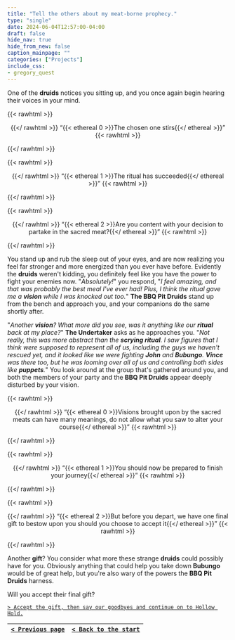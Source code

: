 ```yaml
---
title: "Tell the others about my meat-borne prophecy."
type: "single"
date: 2024-06-04T12:57:00-04:00
draft: false
hide_nav: true
hide_from_new: false
caption_mainpage: ""
categories: ["Projects"]
include_css:
- gregory_quest
---
```


One of the **druids** notices you sitting up, and you once again begin hearing their voices in your mind.

{{< rawhtml >}}<p style="text-align: center">{{</ rawhtml >}}
“{{< ethereal 0 >}}The chosen one stirs{{</ ethereal >}}”
{{< rawhtml >}}</p>{{</ rawhtml >}}

{{< rawhtml >}}<p style="text-align: center">{{</ rawhtml >}}
“{{< ethereal 1 >}}The ritual has succeeded{{</ ethereal >}}”
{{< rawhtml >}}</p>{{</ rawhtml >}}

{{< rawhtml >}}<p style="text-align: center">{{</ rawhtml >}}
“{{< ethereal 2 >}}Are you content with your decision to partake in the sacred meat?{{</ ethereal >}}”
{{< rawhtml >}}</p>{{</ rawhtml >}}

You stand up and rub the sleep out of your eyes, and are now realizing you feel far stronger and more energized than you ever have before. Evidently the **druids** weren't kidding, you definitely feel like you have the power to fight your enemies now. "*Absolutely!*" you respond, "*I feel amazing, and that was probably the best meal I've ever had! Plus, I think the ritual gave me a **vision** while I was knocked out too.*" **The BBQ Pit Druids** stand up from the bench and approach you, and your companions do the same shortly after.

"*Another **vision**? What more did you see, was it anything like our **ritual** back at my place?*" **The Undertaker** asks as he approaches you. "*Not really, this was more abstract than the **scrying ritual**. I saw figures that I think were supposed to represent all of us, including the guys we haven't rescued yet, and it looked like we were fighting **John** and **Bubungo**. **Vince** was there too, but he was looming over all of us and controlling both sides like **puppets**.*" You look around at the group that's gathered around you, and both the members of your party and the **BBQ Pit Druids** appear deeply disturbed by your vision.

{{< rawhtml >}}<p style="text-align: center">{{</ rawhtml >}}
“{{< ethereal 0 >}}Visions brought upon by the sacred meats can have many meanings, do not allow what you saw to alter your course{{</ ethereal >}}”
{{< rawhtml >}}</p>{{</ rawhtml >}}

{{< rawhtml >}}<p style="text-align: center">{{</ rawhtml >}}
“{{< ethereal 1 >}}You should now be prepared to finish your journey{{</ ethereal >}}”
{{< rawhtml >}}</p>{{</ rawhtml >}}

{{< rawhtml >}}<p style="text-align: center">{{</ rawhtml >}}
“{{< ethereal 2 >}}But before you depart, we have one final gift to bestow upon you should you choose to accept it{{</ ethereal >}}”
{{< rawhtml >}}</p>{{</ rawhtml >}}

Another **gift**? You consider what more these strange **druids** could possibly have for you. Obviously anything that could help you take down **Bubungo** would be of great help, but you're also wary of the powers the **BBQ Pit Druids** harness.

Will you accept their final gift?

[``> Accept the gift, then say our goodbyes and continue on to Hollow Hold.``](../120)

|[``< Previous page``](../118)|[``< Back to the start``](../)|
|---|---|
